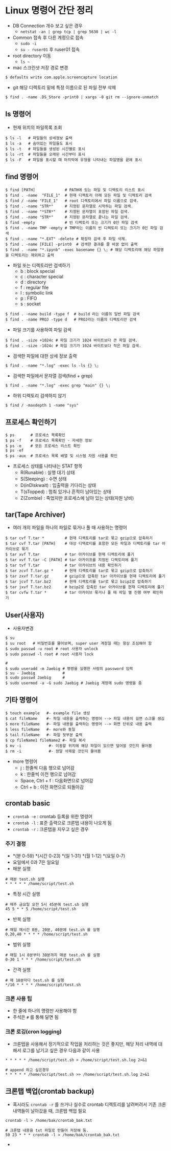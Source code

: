 # Linux 명령어 간단 정리
- DB Connection 개수 보고 싶은 경우
  - `netstat -an | grep tcp | grep 5630 | wc -l`
- Common 접속 후 다른 계정으로 접속
  - `sudo -i`
  - `su - ruser01` 후 ruser01 접속
- root directory 이동
  - `ls ~` 
- mac 스크린샷 저장 경로 변경

~~~shell
$ defaults write com.apple.screencapture location
~~~

- git 해당 디렉토리 밑에 특정 이름으로 된 파일 전부 삭제

~~~shell
$ find . -name .DS_Store -print0 | xargs -0 git rm --ignore-unmatch
~~~


## ls 명령어
- 현재 위치의 파일목록 조회
~~~shell
$ ls -l   # 파일들의 상세정보 출력
$ ls -a   # 숨어있는 파일들도 표시
$ ls -t   # 파일들을 생성된 시간별로 표시
$ ls -rt  # 파일들을 오래된 시간부터 표시
$ ls -F   # 파일을 표시할 때 마지막에 유형을 나타내는 파일명을 끝에 표시
~~~

## find 명령어
~~~shell
$ find [PATH]             # PATH에 있는 파일 및 디렉토리 리스트 표시
$ find . -name  "FILE_1"  # 현재 디렉토리 아래 모든 파일 및 디렉토리 검색
$ find / -name "FILE_1"   # root 디렉토리에서 파일 이름으로 검색.
$ find . -name "STR*"     # 지정된 문자열로 시작하는 파일 검색.
$ find . -name "*STR*"    # 지정된 문자열이 포함된 파일 검색. 
$ find . -name "STR*"     # 지정된 문자열로 끝나는 파일 검색.
$ find -empty             # 빈 디렉토리 또는 크기가 0인 파일 검색
$ find . -name TMP -empty # TMP라는 이름의 빈 디렉토리 또는 크기가 0인 파일 검색
$ find . -name "*.EXT" -delete # 확장자 검색 후 파일 삭제.
$ find . -name [FILE] -print0  # 검색한 결과를 줄 바꿈 없이 출력
$ find . -name "*.ipynb" -exec basename {} \; # 해당 디렉토리에 해당 파일명을 디렉토리는 제외하고 출력
~~~
- 파일 또는 디렉토리만 검색하기
  - b : block special
  - c : character special
  - d : directory
  - f : regular file
  - l : symbolic link
  - p : FIFO
  - s : socket
~~~shell
$ find . -name build -type f  # build 라는 이름의 일반 파일 검색
$ find . -name PROJ -type d   # PROJ라는 이름의 디렉토리만 검색
~~~
- 파일 크기를 사용하여 파일 검색
~~~shell
$ find . -size +1024c # 파일 크기가 1024 바이트보다 큰 파일 검색.
$ find . -size -1024c # 파일 크기가 1024 바이트보다 작은 파일 검색.
~~~
- 검색한 파일에 대한 상세 정보 출력
~~~shell
$ find . -name "*.log" -exec ls -ls {} \;
~~~
- 검색한 파일에서 문자열 검색(find + grep)
~~~shell
$ find . -name "*.log" -exec grep "main" {} \;
~~~
- 하위 디렉토리 검색하지 않기
~~~shell
$ find / -maxdepth 1 -name "sys"
~~~

## 프로세스 확인하기
~~~shell
$ ps       # 프로세스 목록확인
$ ps -f    # 프로세스 목록확인 - 자세한 정보
$ ps -e    # 모든 프로세스 리스트 확인
$ ps -ef   
$ ps -aux  # 프로세스 목록 배열 및 시스템 자원 사용률 확인
~~~
- 프로세스 상태를 나타내는 STAT 항목
  - R(Runable) : 실행 대기 상태
  - S(Sleeping) : 수면 상태
  - D(inDlskwait) : 입출력을 기다리는 상태
  - T(sTopped) : 멈춰 있거나 흔적이 남아있는 상태
  - Z(Zombie) : 죽었지만 프로세스에 남아 있는 상태(자원 낭비)

## tar(Tape Archiver)
- 여러 개의 파일을 하나의 파일로 묶거나 풀 때 사용하는 명령어
~~~shell
$ tar cvf T.tar *         # 현재 디렉토리를 tar로 묶고 gzip으로 압축하기
$ tar cvf T.tar [PATH]    # 대상 디텍로티를 포함한 모든 파일과 디렉토리를 tar 아카이브로 묶기
$ tar xvf T.tar           # tar 아카이브를 현재 디렉토리에 풀기
$ tar xvf T.tar -C [PATH] # tar 아카이프를 지정된 디렉토리에 풀기
$ tar tvf T.tar           # tar 아카이브의 내용 확인하기
$ tar zcvf T.tar.gz *     # 현재 디렉토리를 tar로 묶고 gzip으로 압축하기
$ tar zxvf T.tar.gz       # gzip으로 압축된 tar 아카이브를 현재 디렉토리에 풀기
$ tar jcvf T.tar.bz2      # 현재 디렉토리를 tar로 묶고 bzip2로 압축하기
$ tar jxvf T.tar.bz2      # bzip2로 압축된 tar 아카이브를 현재 디렉토리에 풀기
$ tar cvfw T.tar *        # tar 아카이브 묶거나 풀 때 파일 별 진행 여부 확인하기
~~~

## User(사용자)
- 사용자변경
~~~shell
$ su
$ su root   # 비밀번호를 물어보며, super user 계정일 때는 항상 조심해야 함
$ sudo passwd -u root # root 사용자 unlock
$ sudo passwd -l root # root 사용자 lock

# 
$ sudo useradd -m Jaebig # 명령을 실행한 사람의 password 임력
$ su - Jaebig            #  
$ sudo passwd Jaebig     # 
$ sudo usermod -a -G sudo Jaebig # Jaebig 계정에 sudo 명령을 줌 
~~~

## 기타 명령어
~~~shell
$ touch example   #- example file 생성
$ cat fileName    #- 파일 내용을 출력하는 명령어 --> 파일 내용이 길면 스크롤 생김
$ more fileName   #- 파일 내용을 출력하는 명령어 --> 화면 단위로 내용 출력
$ less fileName   #- more와 동일
$ tail fileName   #- 파일 뒷부분 출력
$ cp fileName1 fileName2 #- 파일 복사
$ mv -i            #- 이동할 위치에 해당 파일이 있으면 덮어쓸 것인지 물어봄
$ rm -i            #- 정말 삭제할 것인지 물어봄 
~~~
- more 명령어
  - j : 한줄씩 다음 행으로 넘어감
  - k : 한줄씩 이전 행으로 넘어감
  - Space, Ctrl + f : 다음화면으로 넘어감
  - Ctrl + b : 이전 화면으로 되돌아감 

## crontab basic
- `crontab -e` : crontab 등록을 위한 명령어
- `crontab -l` : 표준 출력으로 크론탭 내용이 나오게 됨
- `crontab -r` : 크론탭을 지우고 싶은 경우

### 주기 결정
- *(분 0-59) *(시간 0-23) *(일 1-31) *(월 1-12) *(요일 0-7)
- 요일에서 0과 7은 일요일
- 매분 실행
~~~shell
# 매분 test.sh 실행
* * * * * /home/script/test.sh
~~~

- 특정 시간 실행
~~~shell
# 매주 금요일 오전 5시 45분에 test.sh 실행
45 5 * * 5 /home/script/test.sh
~~~

- 반복 실행
~~~shell
# 매일 매시간 0분, 20분, 40분에 test.sh 를 실행
0,20,40 * * * * /home/script/test.sh
~~~

- 범위 실행
~~~shell
# 매일 1시 0분부터 30분까지 매분 test.sh 를 실행
0-30 1 * * * /home/script/test.sh
~~~

- 간격 실행
~~~shell
# 매 10분마다 test.sh 를 실행
*/10 * * * * /home/script/test.sh
~~~

### 크론 사용 팁
- 한 줄에 하나의 명령만 사용해야 함
- 주석은 `#` 를 통해 달면 됨

### 크론 로깅(cron logging)
- 크론탭을 사용해서 정기적으로 작업을 처리하는 것은 좋지만,  해당 처리 내역에 대해서 로그를 남기고 싶은 경우 다음과 같이 사용
~~~shell
* * * * * /home/script/test.sh > /home/script/test.sh.log 2>&1

# append 하고 싶은경우
* * * * * /home/script/test.sh >> /home/script/test.sh.log 2>&1
~~~

## 크론탭 백업(crontab backup)
- 혹시라도 `crontab -r` 를 쓰거나 실수로 crontab 디렉토리를 날려버려서 기존 크론 내역들이 날아갔을 때, 크론탭 백업 필요
~~~shell
crontab -l > /home/bak/crontab_bak.txt

# 크론탭 내용을 txt 파일로 만들어 저장해 둠.
50 23 * * * crontab -l > /home/bak/crontab_bak.txt
~~~
- 